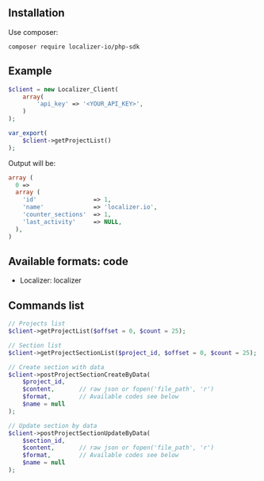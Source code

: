 ## Installation

Use composer:

```
composer require localizer-io/php-sdk
```

## Example

```php
$client = new Localizer_Client(
    array(
        'api_key' => '<YOUR_API_KEY>',
    )
);

var_export(
    $client->getProjectList()
);
```
Output will be:
```php
array (
  0 =>
  array (
    'id'                => 1,
    'name'              => 'localizer.io',
    'counter_sections'  => 1,
    'last_activity'     => NULL,
  ),
)
```

## Available formats: code
* Localizer: localizer

## Commands list
```php
// Projects list
$client->getProjectList($offset = 0, $count = 25);

// Section list
$client->getProjectSectionList($project_id, $offset = 0, $count = 25);

// Create section with data
$client->postProjectSectionCreateByData(
    $project_id,
    $content,       // raw json or fopen('file_path', 'r')
    $format,        // Available codes see below
    $name = null
);

// Update section by data
$client->postProjectSectionUpdateByData(
    $section_id,
    $content,       // raw json or fopen('file_path', 'r')
    $format,        // Available codes see below
    $name = null
);
```
